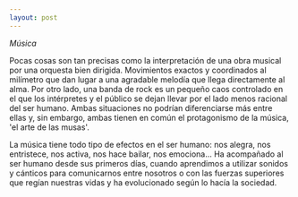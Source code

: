 ```yaml
---
layout: post
---
```


_Música_

Pocas cosas son tan precisas como la interpretación de una obra musical por una orquesta bien dirigida.
Movimientos exactos y coordinados al milímetro que dan lugar a una agradable melodía que llega directamente al alma.
Por otro lado, una banda de rock es un pequeño caos controlado en el que los intérpretes y el público se dejan llevar
por el lado menos racional del ser humano. Ambas situaciones no podrían diferenciarse más entre ellas y, sin embargo,
ambas tienen en común el protagonismo de la música, 'el arte de las musas'.

La música tiene todo tipo de efectos en el ser humano: nos alegra, nos entristece, nos activa, nos hace bailar,
nos emociona... Ha acompañado al ser humano desde sus primeros días, cuando aprendimos a utilizar sonidos y cánticos 
para comunicarnos entre nosotros o con las fuerzas superiores que regían nuestras vidas y ha evolucionado según lo hacía
la sociedad.
